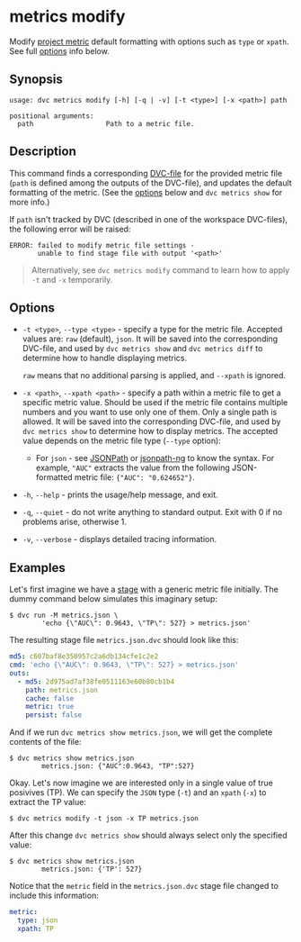# metrics modify

Modify [project metric](/doc/command-reference/metrics) default formatting with
options such as `type` or `xpath`. See full [options](#options) info below.

## Synopsis

```usage
usage: dvc metrics modify [-h] [-q | -v] [-t <type>] [-x <path>] path

positional arguments:
  path                  Path to a metric file.
```

## Description

This command finds a corresponding [DVC-file](/doc/user-guide/dvc-file-format)
for the provided metric file (`path` is defined among the <abbr>outputs</abbr>
of the DVC-file), and updates the default formatting of the metric. (See the
[options](#options) below and `dvc metrics show` for more info.)

If `path` isn't tracked by DVC (described in one of the <abbr>workspace</abbr>
DVC-files), the following error will be raised:

```dvc
ERROR: failed to modify metric file settings -
       unable to find stage file with output '<path>'
```

> Alternatively, see `dvc metrics modify` command to learn how to apply `-t` and
> `-x` temporarily.

## Options

- `-t <type>`, `--type <type>` - specify a type for the metric file. Accepted
  values are: `raw` (default), `json`. It will be saved into the corresponding
  DVC-file, and used by `dvc metrics show` and `dvc metrics diff` to determine
  how to handle displaying metrics.

  `raw` means that no additional parsing is applied, and `--xpath` is ignored.

- `-x <path>`, `--xpath <path>` - specify a path within a metric file to get a
  specific metric value. Should be used if the metric file contains multiple
  numbers and you want to use only one of them. Only a single path is allowed.
  It will be saved into the corresponding DVC-file, and used by
  `dvc metrics show` to determine how to display metrics. The accepted value
  depends on the metric file type (`--type` option):

  - For `json` - see [JSONPath](https://goessner.net/articles/JsonPath/) or
    [jsonpath-ng](https://github.com/h2non/jsonpath-ng) to know the syntax. For
    example, `"AUC"` extracts the value from the following JSON-formatted metric
    file: `{"AUC": "0.624652"}`.

- `-h`, `--help` - prints the usage/help message, and exit.

- `-q`, `--quiet` - do not write anything to standard output. Exit with 0 if no
  problems arise, otherwise 1.

- `-v`, `--verbose` - displays detailed tracing information.

## Examples

Let's first imagine we have a [stage](/doc/command-reference/run) with a generic
metric file initially. The dummy command below simulates this imaginary setup:

```dvc
$ dvc run -M metrics.json \
        'echo {\"AUC\": 0.9643, \"TP\": 527} > metrics.json'
```

The resulting stage file `metrics.json.dvc` should look like this:

```yaml
md5: c607baf8e350957c2a6db134cfe1c2e2
cmd: 'echo {\"AUC\": 0.9643, \"TP\": 527} > metrics.json'
outs:
  - md5: 2d975ad7af38fe0511163e60b80cb1b4
    path: metrics.json
    cache: false
    metric: true
    persist: false
```

And if we run `dvc metrics show metrics.json`, we will get the complete contents
of the file:

```dvc
$ dvc metrics show metrics.json
        metrics.json: {"AUC":0.9643, "TP":527}
```

Okay. Let's now imagine we are interested only in a single value of true
posivives (TP). We can specify the `JSON` type (`-t`) and an `xpath` (`-x`) to
extract the TP value:

```dvc
$ dvc metrics modify -t json -x TP metrics.json
```

After this change `dvc metrics show` should always select only the specified
value:

```dvc
$ dvc metrics show metrics.json
        metrics.json: {'TP': 527}
```

Notice that the `metric` field in the `metrics.json.dvc` stage file changed to
include this information:

```yaml
metric:
  type: json
  xpath: TP
```
